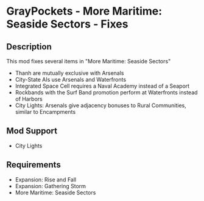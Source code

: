 # GrayPockets - More Maritime: Seaside Sectors - Fixes

## Description

This mod fixes several items in "More Maritime: Seaside Sectors"

* Thanh are mutually exclusive with Arsenals
* City-State AIs use Arsenals and Waterfronts
* Integrated Space Cell requires a Naval Academy instead of a Seaport
* Rockbands with the Surf Band promotion perform at Waterfronts instead of Harbors
* City Lights: Arsenals give adjacency bonuses to Rural Communities, similar to Encampments

## Mod Support

* City Lights

## Requirements

* Expansion: Rise and Fall
* Expansion: Gathering Storm
* More Maritime: Seaside Sectors
